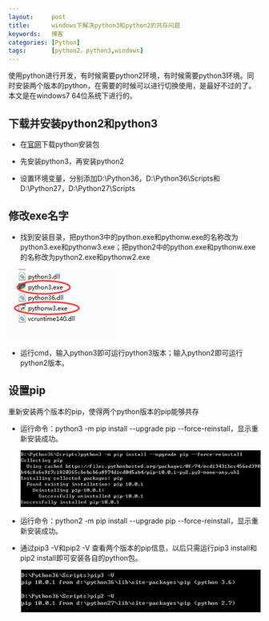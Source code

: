 ```yaml
---
layout:     post
title:      windows下解决python3和python2的共存问题 
keywords:   博客
categories: [Python]
tags:	    [python2，python3,windows]
---
```

使用python进行开发，有时候需要python2环境，有时候需要python3环境。同时安装两个版本的python，在需要的时候可以进行切换使用，是最好不过的了。本文是在windows7 64位系统下进行的。  

## 下载并安装python2和python3    
  

* 在[官网](https://www.python.org/)下载python安装包

* 先安装python3，再安装python2 

* 设置环境变量，分别添加D:\Python36，D:\Python36\Scripts和D:\Python27，D:\Python27\Scripts

## 修改exe名字   
      

* 找到安装目录，把python3中的python.exe和pythonw.exe的名称改为python3.exe和pythonw3.exe；把python2中的python.exe和pythonw.exe的名称改为python2.exe和pythonw2.exe  

 ![](/images/images_2018/6-25_0.png)     

* 运行cmd，输入python3即可运行python3版本；输入python2即可运行python2版本。  

 

## 设置pip    

重新安装两个版本的pip，使得两个python版本的pip能够共存 

* 运行命令：python3 -m pip install --upgrade pip --force-reinstall，显示重新安装成功。   

  ![](/images/images_2018/6-25_1.png)         

* 运行命令：python2 -m pip install --upgrade pip --force-reinstall，显示重新安装成功。   

* 通过pip3 -V和pip2 -V 查看两个版本的pip信息，以后只需运行pip3 install和pip2 install即可安装各自的python包。  

  ![](/images/images_2018/6-25_2.png)      
